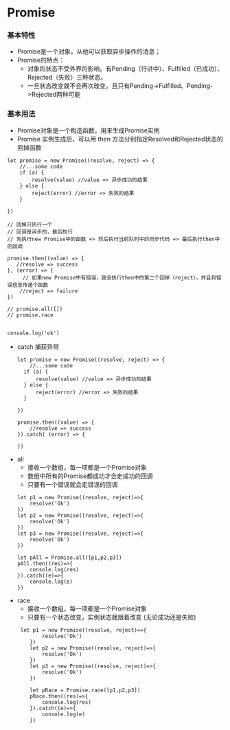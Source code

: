 # Promise
### 基本特性
 * Promise是一个对象，从他可以获取异步操作的消息；
 * Promise的特点：
    * 对象的状态不受外界的影响。有Pending（行进中）、Fulfilled（已成功）、Rejected（失败）三种状态。
    * 一旦状态改变就不会再次改变。且只有Pending->Fulfilled、Pending->Rejected两种可能

### 基本用法
 * Promise对象是一个构造函数，用来生成Promise实例
 * Promise 实例生成后，可以用 then 方法分别指定Resolved和Rejected状态的回掉函数
 ```
 let promise = new Promise((resolve, reject) => {
     //...some code
     if (a) {
         resolve(value) //value => 异步成功的结果
     } else {
         reject(error) //error => 失败的结果
     }

 })

 // 回掉只执行一个
 // 回调是异步的，最后执行
 // 先执行new Promise中的函数 => 然后执行当前队列中的同步代码 => 最后执行then中的回调

 promise.then((value) => {
    //resolve => success
 }, (error) => {
      // 如果new Promise中有错误，就会执行then中的第二个回掉（reject），并且将错误信息传递个函数
     //reject => failure
 })

 // promise.all([])
 // promise.race


 console.log('ok')
 ```

* catch 捕获异常
    ```
    let promise = new Promise((resolve, reject) => {
        //...some code
      if (a) {
          resolve(value) //value => 异步成功的结果
      } else {
          reject(error) //error => 失败的结果
      }

    })

    promise.then((value) => {
        //resolve => success
    }).catch( (error) => {

    })
    ```
* all
    * 接收一个数组，每一项都是一个Promise对象
    * 数组中所有的Promise都成功才会走成功的回调
    * 只要有一个错误就会走错误的回调
    ```
    let p1 = new Promise((resolve, reject)=>{
        resolve('Ok')
    })
    let p2 = new Promise((resolve, reject)=>{
        resolve('Ok')
    })
    let p3 = new Promise((resolve, reject)=>{
        resolve('Ok')
    })

    let pAll = Promise.all([p1,p2,p3])
    pAll.then((res)=>{
        console.log(res)
    }).catch((e)=>{
        console.log(e)
    })
    ```
* race
    * 接收一个数组，每一项都是一个Promise对象
    * 只要有一个状态改变，实例状态就跟着改变 (无论成功还是失败)
    ```
     let p1 = new Promise((resolve, reject)=>{
            resolve('Ok')
        })
        let p2 = new Promise((resolve, reject)=>{
            resolve('Ok')
        })
        let p3 = new Promise((resolve, reject)=>{
            resolve('Ok')
        })

        let pRace = Promise.race([p1,p2,p3])
        pRace.then((res)=>{
            console.log(res)
        }).catch((e)=>{
            console.log(e)
        })
    ```
